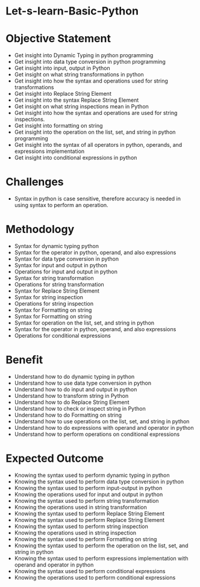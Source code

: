 # Let-s-learn-Basic-Python

# Objective Statement 
- Get insight into Dynamic Typing in python programming
-  Get insight into data type conversion in python programming
- Get insight into input, output in Python
- Get insight on what string transformations in python
- Get insight into how the syntax and operations used for string transformations
- Get insight into Replace String Element
- Get insight into the syntax  Replace String Element
- Get insight on what string inspections mean in Python
- Get insight into how the syntax and operations are used for string inspections.
- Get insight into formatting on string
- Get insight into the operation on the list, set, and string in python programming
- Get insight into the syntax of all operators in python, operands, and expressions implementation
- Get insight into conditional expressions in python

# Challenges 
- Syntax in python is case sensitive, therefore accuracy is needed in using syntax to perform an operation. 

# Methodology
- Syntax for dynamic typing python
- Syntax for the operator in python, operand, and also expressions
- Syntax for data type conversion in python
- Syntax for input and output in python
- Operations for input and output in python
- Syntax for string transformation
- Operations for string transformation
- Syntax for Replace String Element
- Syntax for string inspection
- Operations for string inspection
- Syntax for Formatting on string
- Syntax for Formatting on string
- Syntax for operation on the list, set, and string in python
- Syntax for the operator in python, operand, and also expressions
- Operations for conditional expressions

# Benefit 
- Understand how to do dynamic typing in python
- Understand how to use data type conversion in python
- Understand how to do input and output in python
- Understand how to transform string in Python
- Understand how to do Replace String Element
- Understand how to check or inspect string in Python
- Understand how to do Formatting on string
- Understand how to use operations on the list, set, and string in python
- Understand how to do expressions with operand and operator in python
- Understand how to perform operations on conditional expressions

# Expected Outcome
- Knowing the syntax used to perform dynamic typing in python
- Knowing the syntax used to perform data type conversion in python
- Knowing the syntax used to perform input-output in python
- Knowing the operations used for input and output in python
- Knowing the syntax used to perform string transformation
- Knowing the operations used in string transformation
- Knowing the syntax used to perform Replace String Element
- Knowing the syntax used to perform Replace String Element
- Knowing the syntax used to perform string inspection
- Knowing the operations used in string inspection
- Knowing the syntax used to perform Formatting on string
- Knowing the syntax used to perform the operation on the list, set, and string in python
- Knowing the syntax used to perform expressions implementation with operand and operator in    python
- Knowing the syntax used to perform conditional expressions
- Knowing the operations used to perform conditional expressions
